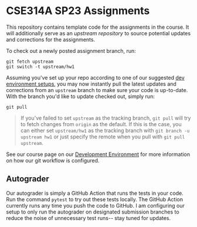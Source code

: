# CSE314A SP23 Assignments

This repository contains template code for the assignments in the course. It will additionally serve as an _upstream repository_ to source potential updates and corrections for the assignments.

To check out a newly posted assignment branch, run:

```
git fetch upstream
git switch -t upstream/hw1
```

Assuming you've set up your repo according to one of our suggested [dev environment setups](https://wustl-data.github.io/sp23/Development%20Environment/choose_env), you may now instantly pull the latest updates and corrections from an `upstream` branch to make sure your code is up-to-date. With the branch you'd like to update checked out, simply run:

```
git pull
```

> If you've failed to set `upstream` as the tracking branch, `git pull` will try to fetch changes from `origin` as the default. If this is the case, you can either set `upstream/hw1` as the tracking branch with `git branch -u upstream hw1` or just specify the remote when you pull with `git pull upstream`.

See our course page on our [Development Environment](https://wustl-data.github.io/sp23/devenv) for more information on how our git workflow is configured.

## Autograder

Our autograder is simply a GitHub Action that runs the tests in your code. Run the command `pytest` to try out these tests locally. The GitHub Action currently runs any time you push the code to GitHub. I am configuring our setup to only run the autograder on designated submission branches to reduce the noise of unnecessary test runs-- stay tuned for updates.
